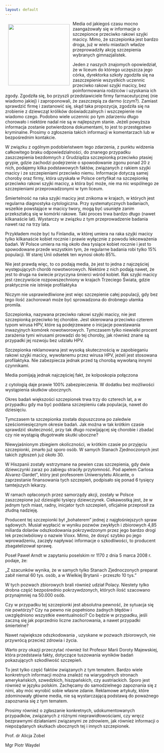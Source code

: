 ```yaml
---
layout: default
---
```


<img src="{{site.baseurl}}\articles\pictures\465.szczepion.jpg" align="left" style="margin: 10px 10px" width="200"><!--13--><p>
Media od jakiegoś czasu mocno zaangażowały się w informacje o szczepionce przeciwko rakowi szyjki macicy. Mimo, że szczepionka jest bardzo droga, już w wielu miastach władze przeprowadziły akcję szczepienia wybranych gimnazjalistek.</p><p></p><p>Jeden z naszych znajomych opowiedział, że w liceum do którego uczęszcza jego córka, dyrektorka szkoły zgodziła się na zaszczepienie wszystkich uczennic przeciwko rakowi szyjki macicy, bez poinformowania rodziców i uzyskania ich zgody. Zgodziła się, bo przyszli przedstawiciele firmy farmaceutycznej (nie wiadomo jakiej) i zaproponowali, że zaszczepią za darmo (czym?). Zamiast sprawdzić firmę i zastanowić się, skąd taka propozycja, zgodziła się na zrobienie z dziewcząt królików doświadczalnych i wszczepienie nie wiadomo czego. Podobno wiele uczennic po tym zdarzeniu długo chorowało i niektóre nadal nie są w najlepszym stanie. Jeżeli powyższa informacja zostanie potwierdzona dokumentami, to jest to przestępstwo kryminalne. Prosimy o zgłoszenia takich informacji w komentarzach lub w bezpośrednim kontakcie.</p><p></p><p>W związku z ogólnym podobieństwem tego zdarzenia, z punktu widzenia całkowitego braku odpowiedzialności, do znanego przypadku zaszczepienia bezdomnych z Grudziądza szczepionką przeciwko ptasiej grypie, gdzie zachodzi podejrzenie o spowodowanie zgonu ponad 20 z nich, podajemy kilka podstawowych faktów, związanych z rakiem szyjki macicy i ze szczepieniami przeciwko niemu. Informacje dotyczą samej choroby oraz firmy, która uzyskała w Polsce certyfikat na szczepionkę przeciwko rakowi szyjki macicy, a która być może, nie ma nic wspólnego ze szczepieniami przeprowadzonymi w tym liceum.</p><p></p><p>Śmiertelność na raka szyjki macicy jest znikoma w krajach, w których jest regularna diagnostyka cytologiczna. Przy systematycznych badaniach, wszelkie powstające w macicy twory, mogą być usunięte zanim przekształcą się w komórki rakowe. Taki proces trwa bardzo długo (nawet kilkanaście lat). Wystarczy w związku z tym przeprowadzenie badania nawet raz na trzy lata.</p><p>Przykładem może być tu Finlandia, w której umiera na raka szyjki macicy tylko kilkanaście kobiet rocznie i prawie wyłącznie z powodu lekceważenia badań. W Polsce umiera na nią około dwa tysiące kobiet rocznie i jest to spowodowane przede wszystkim tym, że regularne badania robi tylko 15% populacji. W starej Unii odsetek ten wynosi około 85%.</p><p></p><p>Nie jest prawdą więc, to co podają media, że jest to jedna z najczęściej występujących chorób nowotworowych. Niektóre z nich podają nawet, że jest to druga na świecie przyczyna śmierci wśród kobiet. Rak szyjki macicy jest rzeczywiście rozpowszechniony w krajach Trzeciego Świata, gdzie praktycznie nie istnieje profilaktyka</p><p></p><p>Niczym nie usprawiedliwione jest więc szczepienie całej populacji, gdy bez tego ilość zachorowań może być sprowadzona do drobnego ułamka promila.</p><p></p><p>Szczepionka, nazywana przeciwko rakowi szyjki macicy, nie jest szczepionką przeciwko tej chorobie. Jest skierowana przeciwko czterem typom wirusa HPV, które są podejrzewane o inicjacje powstawania inwazyjnych komórek nowotworowych. Tymczasem tylko niewielki procent zarażenia tymi wirusami prowadzi do tej choroby, jak również znane są przypadki jej rozwoju bez udziału HPV.</p><p></p><p>Szczepionka reklamowana jest wysoką skutecznością w zapobieganiu rakowi szyjki macicy, wywołanemu przez wirusa HPV, jeżeli jest stosowana profilaktyka. Nie zabezpiecza jednak przed tą chorobą wywołaną innymi czynnikami.</p><p>Media pomijają jednak najczęściej fakt, że kolposkopia połączona</p><p>z cytologią daje prawie 100% zabezpieczenia. W dodatku bez możliwości wystąpienia skutków ubocznych.</p><p></p><p>Okres badań większości szczepionek trwa trzy do czterech lat, a w przypadku gdy ma być poddana szczepieniu cała populacja, nawet do dziesięciu.</p><p></p><p>Tymczasem ta szczepionka została dopuszczona po zaledwie sześciomiesięcznym okresie badań. Jak można w tak krótkim czasie sprawdzić skuteczność, przy tak długo rozwijającej się chorobie i zbadać czy nie wystąpią długotrwałe skutki uboczne?</p><p></p><p>Niewyjaśnionym zbiegiem okoliczności, w krótkim czasie po przyjęciu szczepionki, zmarło już sporo osób. W samych Stanach Zjednoczonych jest takich zgłoszeń już około 30.</p><p></p><p>W Hiszpanii zostały wstrzymane na pewien czas szczepienia, gdy dwie dziewczynki zaraz po zabiegu straciły przytomność. Pod apelem Carlosa Alvarez-Dardet", który jest profesorem Uniwersytetu Alicante, o zaprzestanie finansowania tych szczepień, podpisało się ponad 6 tysięcy tamtejszych lekarzy.</p><p></p><p>W ramach opłaconych przez samorządy akcji, zostały w Polsce zaszczepione już dziesiątki tysięcy dziewczynek. Ciekawostką jest, że w jednym tych miast, radny, inicjator tych szczepień, oficjalnie przeprosił za złudną nadzieję.</p><p></p><p>Producent tej szczepionki był „bohaterem” jednej z najgłośniejszych spraw sądowych. Musiał wypłacić w wyniku pozwów zwykłych i zbiorowych 4,85 miliarda dolarów odszkodowania pokrzywdzonym przez jego bardzo drogi lek przeciwbólowy o nazwie Vioxx. Mimo, że dosyć szybko po jego wprowadzeniu, zaczęły napływać informacje o szkodliwości, to producent zbagatelizował sprawę.</p><p></p><p>Poseł Paweł Arndt w zapytaniu poselskim nr 1170 z dnia 5 marca 2008 r. podaje, że:</p><p>„Z szacunków wynika, że w samych tylko Stanach Zjednoczonych preparat zabił niemal 60 tys. osób, a w Wielkiej Brytanii - przeszło 10 tys.”</p><p>W tych pozwach zbiorowych brali również udział Polacy. Niestety tylko drobna część bezpośrednio pokrzywdzonych, których ilość szacowano przynajmniej na 50.000 osób.</p><p></p><p>Czy w przypadku tej szczepionki jest absolutna pewność, że sytuacja się nie powtórzy? Czy na pewno nie popełniono żadnych błędów i uwzględniono wszystkie ewentualności? Co będzie w przypadku, jeśli zaczną się jak poprzednio liczne zachorowania, a nawet przypadki śmiertelne?</p><p>Nawet największe odszkodowania , uzyskane w pozwach zbiorowych, nie przywrócą przecież zdrowia i życia.</p><p></p><p>Warto przy okazji przeczytać również list Profesor Marii Doroty Majewskiej, która przedstawia fakty, dotyczące tuszowania wyników badań pokazujących szkodliwość szczepień.</p><p></p><p>To jest tylko część faktów związanych z tym tematem. Bardzo wiele konkretnych informacji można znaleźć na wiarygodnych stronach amerykańskich, szwedzkich, hiszpańskich, czy austriackich. Sporo jest również w języku polskim. Zachęcamy do samodzielnego zapoznania się z nimi, aby móc wyrobić sobie własne zdanie. Reklamowe artykuły, które zdominowały główne media, nie są wystarczającą podstawą do poważnego zapoznania się z tym tematem.</p><p></p><p>Prosimy również o zgłaszanie konkretnych, udokumentowanych przypadków, związanych z różnymi nieprawidłowościami, czy wręcz bezprawnymi działaniami związanymi ze zdrowiem, jak również informacji o niepożądanych skutkach ubocznych tej i innych szczepionek.</p><p></p><p>Prof. dr Alicja Zobel</p><p>Mgr Piotr Waydel</p><p></p>